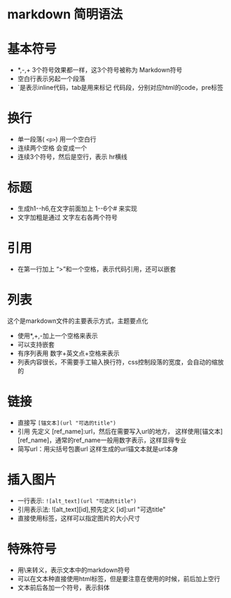 markdown 简明语法
===============

# 基本符号

* *,-,+ 3个符号效果都一样，这3个符号被称为 Markdown符号
* 空白行表示另起一个段落
* `是表示inline代码，tab是用来标记 代码段，分别对应html的code，pre标签

# 换行

* 单一段落( `<p>`) 用一个空白行
* 连续两个空格 会变成一个 <br>
* 连续3个符号，然后是空行，表示 hr横线

# 标题

* 生成h1--h6,在文字前面加上 1--6个# 来实现
* 文字加粗是通过 文字左右各两个符号

# 引用

* 在第一行加上 “>”和一个空格，表示代码引用，还可以嵌套

# 列表

这个是markdown文件的主要表示方式，主题要点化

* 使用*,+,-加上一个空格来表示
* 可以支持嵌套
* 有序列表用 数字+英文点+空格来表示
* 列表内容很长，不需要手工输入换行符，css控制段落的宽度，会自动的缩放的

# 链接

* 直接写 `[锚文本](url "可选的title")`
* 引用 先定义 [ref_name]:url，然后在需要写入url的地方， 这样使用[锚文本][ref_name]，通常的ref_name一般用数字表示，这样显得专业
* 简写url：用尖括号包裹url
这样生成的url锚文本就是url本身

# 插入图片
* 一行表示: `![alt_text](url "可选的title")`
* 引用表示法: ![alt_text][id],预先定义 [id]:url "可选title"
* 直接使用<img>标签，这样可以指定图片的大小尺寸

# 特殊符号
* 用\来转义，表示文本中的markdown符号
* 可以在文本种直接使用html标签，但是要注意在使用的时候，前后加上空行
* 文本前后各加一个符号，表示斜体
